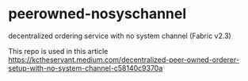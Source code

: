 # peerowned-nosyschannel
decentralized ordering service with no system channel (Fabric v2.3)

This repo is used in this article https://kctheservant.medium.com/decentralized-peer-owned-orderer-setup-with-no-system-channel-c58140c9370a
